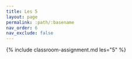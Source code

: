 ```yaml
---
title: Les 5
layout: page
permalink: :path/:basename
nav_order: 6
nav_exclude: false
---
```


{% include classroom-assignment.md les="5" %}



